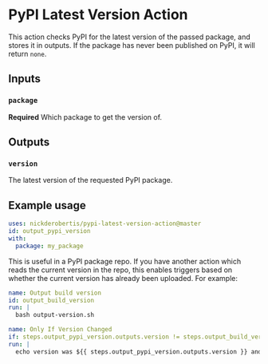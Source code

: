 # PyPI Latest Version Action

This action checks PyPI for the latest version of the passed package, and stores it in outputs.
If the package has never been published on PyPI, it will return `none`.

## Inputs

### `package`

**Required** Which package to get the version of.

## Outputs

### `version`

The latest version of the requested PyPI package.

## Example usage

```yaml
uses: nickderobertis/pypi-latest-version-action@master
id: output_pypi_version
with:
  package: my_package
```

This is useful in a PyPI package repo. If you have another action which reads
the current version in the repo, this enables triggers based on whether the
current version has already been uploaded. For example:

```yaml
name: Output build version
id: output_build_version
run: |
  bash output-version.sh

name: Only If Version Changed
if: steps.output_pypi_version.outputs.version != steps.output_build_version.outputs.version
run: |
  echo version was ${{ steps.output_pypi_version.outputs.version }} and now is ${{ steps.output_build_version.outputs.version }}
```
